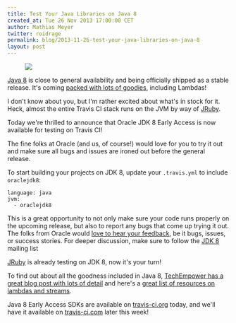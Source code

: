 ```yaml
---
title: Test Your Java Libraries on Java 8
created_at: Tue 26 Nov 2013 17:00:00 CET
author: Mathias Meyer
twitter: roidrage
permalink: blog/2013-11-26-test-your-java-libraries-on-java-8
layout: post
---
```

<figure class="right smaller">
  <img src="http://www.eclipse.org/xtend/images/java8_logo.png"/>
</figure>

[Java 8](https://jdk8.java.net) is close to general availability and being
officially shipped as a stable release. It's coming [packed with lots of
goodies](http://www.techempower.com/blog/2013/03/26/everything-about-java-8/),
including Lambdas!

I don't know about you, but I'm rather excited about what's in stock for it.
Heck, almost the entire Travis CI stack runs on the JVM by way of
[JRuby](http://jruby.org).

Today we're thrilled to announce that Oracle JDK 8 Early Access is now available
for testing on Travis CI!

The fine folks at Oracle (and us, of course!) would love for you to try it out
and make sure all bugs and issues are ironed out before the general release.

To start building your projects on JDK 8, update your `.travis.yml` to include
`oraclejdk8`:

    language: java
    jvm:
      - oraclejdk8

This is a great opportunity to not only make sure your code runs properly on the
upcoming release, but also to report any bugs that come up trying it out. The
folks from Oracle would [love to hear your
feedback](http://bugreport.sun.com/bugreport/), be it bugs, issues, or success
stories. For deeper discussion, make sure to follow the [JDK
8](http://mail.openjdk.java.net/mailman/listinfo/jdk8-dev) mailing list

[JRuby](https://travis-ci.org/jruby/jruby) is already testing on JDK 8, now it's your turn!

To find out about all the goodness included in Java 8, [TechEmpower has a great
blog post with lots of
detail](http://www.techempower.com/blog/2012/03/26/everything-about-java-8/) and
here's a [great list of resources on lambdas and
streams](http://javarevisited.blogspot.ca/2013/11/java-8-tutorials-resources-and-examples-lambda-expression-stream-api-functional-interfaces.html#more).

Java 8 Early Access SDKs are available on [travis-ci.org](https://travis-ci.org)
today, and we'll have it available on [travis-ci.com](https://travis-ci.com)
later this week!
